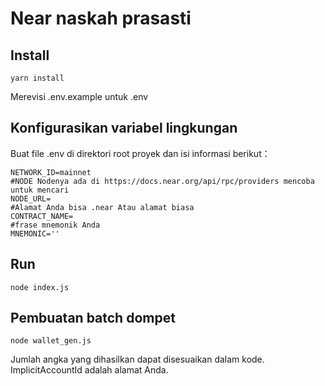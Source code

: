 # Near naskah prasasti

## Install

```
yarn install
```
Merevisi .env.example untuk .env

## Konfigurasikan variabel lingkungan
Buat file .env di direktori root proyek dan isi informasi berikut：
```
NETWORK_ID=mainnet
#NODE Nodenya ada di https://docs.near.org/api/rpc/providers mencoba untuk mencari
NODE_URL=
#Alamat Anda bisa .near Atau alamat biasa
CONTRACT_NAME=
#frase mnemonik Anda
MNEMONIC=''
```

## Run
```
node index.js
```

## Pembuatan batch dompet
```
node wallet_gen.js
```

Jumlah angka yang dihasilkan dapat disesuaikan dalam kode. ImplicitAccountId adalah alamat Anda.
